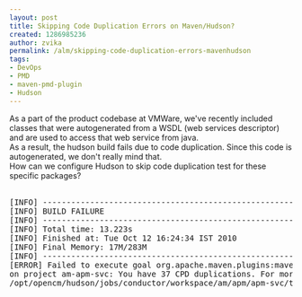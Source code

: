 ```yaml
---
layout: post
title: Skipping Code Duplication Errors on Maven/Hudson?
created: 1286985236
author: zvika
permalink: /alm/skipping-code-duplication-errors-mavenhudson
tags:
- DevOps
- PMD
- maven-pmd-plugin
- Hudson
---
```

<p>As a part of the product codebase at VMWare, we've recently included  classes that were autogenerated from a WSDL (web services descriptor)  and are used to access that web service from java.<br />
As a result, the hudson build fails due to code duplication. Since this code is autogenerated, we don't really mind that.<br />
How can we configure Hudson to skip code duplication test for these specific packages?<br />
&nbsp;</p>
<pre>
[INFO] ------------------------------------------------------------------------
[INFO] BUILD FAILURE
[INFO] ------------------------------------------------------------------------
[INFO] Total time: 13.223s
[INFO] Finished at: Tue Oct 12 16:24:34 IST 2010
[INFO] Final Memory: 17M/283M
[INFO] ------------------------------------------------------------------------
[ERROR] Failed to execute goal org.apache.maven.plugins:maven-pmd-plugin:2.5:cpd-check (default-cli) 
on project am-apm-svc: You have 37 CPD duplications. For more details see:
/opt/opencm/hudson/jobs/conductor/workspace/am/apm/apm-svc/target/cpd.xml -&gt; [Help 1]
</pre>
<p>&nbsp;</p>
